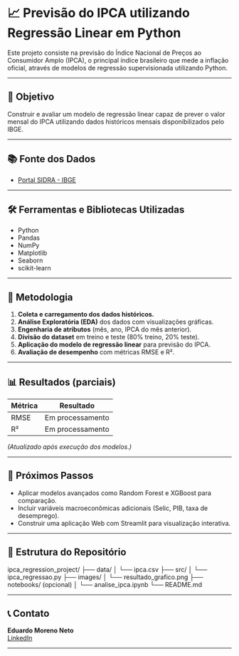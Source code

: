 # 📈 Previsão do IPCA utilizando Regressão Linear em Python

Este projeto consiste na previsão do Índice Nacional de Preços ao Consumidor Amplo (IPCA), o principal índice brasileiro que mede a inflação oficial, através de modelos de regressão supervisionada utilizando Python.

---

## 🎯 Objetivo

Construir e avaliar um modelo de regressão linear capaz de prever o valor mensal do IPCA utilizando dados históricos mensais disponibilizados pelo IBGE.

---

## 📚 Fonte dos Dados

- [Portal SIDRA - IBGE](https://sidra.ibge.gov.br)

---

## 🛠️ Ferramentas e Bibliotecas Utilizadas

- Python
- Pandas
- NumPy
- Matplotlib
- Seaborn
- scikit-learn

---

## 🔧 Metodologia

1. **Coleta e carregamento dos dados históricos.**
2. **Análise Exploratória (EDA)** dos dados com visualizações gráficas.
3. **Engenharia de atributos** (mês, ano, IPCA do mês anterior).
4. **Divisão do dataset** em treino e teste (80% treino, 20% teste).
5. **Aplicação do modelo de regressão linear** para previsão do IPCA.
6. **Avaliação de desempenho** com métricas RMSE e R².

---

## 📊 Resultados (parciais)

| Métrica | Resultado |
|---------|-----------|
| RMSE    | Em processamento |
| R²      | Em processamento |

*(Atualizado após execução dos modelos.)*

---

## 📌 Próximos Passos

- Aplicar modelos avançados como Random Forest e XGBoost para comparação.
- Incluir variáveis macroeconômicas adicionais (Selic, PIB, taxa de desemprego).
- Construir uma aplicação Web com Streamlit para visualização interativa.

---

## 📄 Estrutura do Repositório

ipca_regression_project/ ├── data/ │ └── ipca.csv ├── src/ │ └── ipca_regressao.py ├── images/ │ └── resultado_grafico.png ├── notebooks/ (opcional) │ └── analise_ipca.ipynb └── README.md


---

## 📞 Contato

**Eduardo Moreno Neto**  
[LinkedIn](https://linkedin.com/in/eduardo-moreno-neto)

---